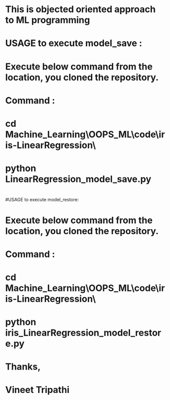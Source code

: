 # This is objected oriented approach to ML programming
#
# USAGE to execute model_save :
# Execute below command from the location, you cloned the repository.
# Command : 
# cd  Machine_Learning\OOPS_ML\code\iris-LinearRegression\ 
# python LinearRegression_model_save.py
# 
#
#
#
#
#
#USAGE to execute model_restore:
# Execute below command from the location, you cloned the repository.
# Command : 
# cd  Machine_Learning\OOPS_ML\code\iris-LinearRegression\ 
# python iris_LinearRegression_model_restore.py
#
#
#
# Thanks,
# Vineet Tripathi
